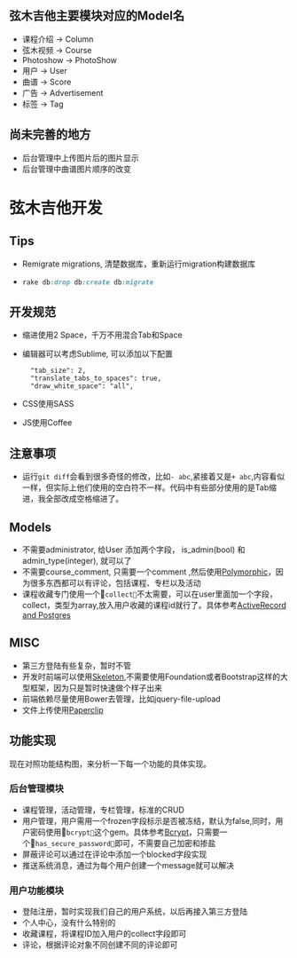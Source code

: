 ## 弦木吉他主要模块对应的Model名
- 课程介绍 -> Column
- 弦木视频 -> Course
- Photoshow -> PhotoShow
- 用户 -> User
- 曲谱 -> Score
- 广告 -> Advertisement
- 标签 -> Tag

## 尚未完善的地方

- 后台管理中上传图片后的图片显示
- 后台管理中曲谱图片顺序的改变


##

# 弦木吉他开发

## Tips
- Remigrate migrations, 清楚数据库，重新运行migration构建数据库
- 
  ```ruby
  rake db:drop db:create db:migrate
  ```

## 开发规范

- 缩进使用2 Space，千万不用混合Tab和Space
  
- 编辑器可以考虑Sublime, 可以添加以下配置
  
  ``` 
    "tab_size": 2,
    "translate_tabs_to_spaces": true,
    "draw_white_space": "all",
  ```
  
- CSS使用SASS
  
- JS使用Coffee



## 注意事项

- 运行`git diff`会看到很多奇怪的修改，比如`- abc`,紧接着又是`+ abc`,内容看似一样，但实际上他们使用的空白符不一样。代码中有些部分使用的是Tab缩进，我全部改成空格缩进了。



## Models

- 不需要administrator, 给User 添加两个字段， is_admin(bool) 和  admin_type(integer), 就可以了 
- 不需要course_comment, 只需要一个comment ,然后使用[Polymorphic](http://guides.rubyonrails.org/association_basics.html#polymorphic-associations)，因为很多东西都可以有评论，包括课程、专栏以及活动
- 课程收藏专门使用一个`collect`不太需要，可以在user里面加一个字段，collect，类型为array,放入用户收藏的课程id就行了。具体参考[ActiveRecord and Postgres](http://edgeguides.rubyonrails.org/active_record_postgresql.html)



## MISC

- 第三方登陆有些复杂，暂时不管
- 开发时前端可以使用[Skeleton](http://getskeleton.com/),不需要使用Foundation或者Bootstrap这样的大型框架，因为只是暂时快速做个样子出来
- 前端依赖尽量使用Bower去管理，比如jquery-file-upload
- 文件上传使用[Paperclip](https://github.com/thoughtbot/paperclip)



## 功能实现

现在对照功能结构图，来分析一下每一个功能的具体实现。



### 后台管理模块

- 课程管理，活动管理，专栏管理，标准的CRUD
- 用户管理，用户需用一个frozen字段标示是否被冻结，默认为false,同时，用户密码使用`bcrypt`这个gem。具体参考[Bcrypt](https://github.com/codahale/bcrypt-ruby)，只需要一个`has_secure_password`即可，不需要自己加密和掺盐
- 屏蔽评论可以通过在评论中添加一个blocked字段实现
- 推送系统消息，通过为每个用户创建一个message就可以解决



### 用户功能模块

- 登陆注册，暂时实现我们自己的用户系统，以后再接入第三方登陆
- 个人中心，没有什么特别的
- 收藏课程，将课程ID加入用户的collect字段即可
- 评论，根据评论对象不同创建不同的评论即可
